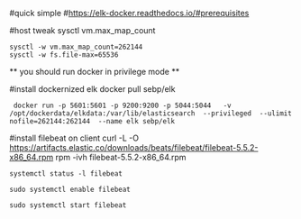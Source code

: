 #quick simple 
#https://elk-docker.readthedocs.io/#prerequisites

#host tweak 
sysctl vm.max_map_count
```
sysctl -w vm.max_map_count=262144
sysctl -w fs.file-max=65536
```
** you should run docker in privilege mode **

#install dockernized elk
docker pull sebp/elk


```
 docker run -p 5601:5601 -p 9200:9200 -p 5044:5044   -v /opt/dockerdata/elkdata:/var/lib/elasticsearch  --privileged  --ulimit nofile=262144:262144  --name elk sebp/elk
 ```


#install filebeat on client
curl -L -O https://artifacts.elastic.co/downloads/beats/filebeat/filebeat-5.5.2-x86_64.rpm
rpm -ivh filebeat-5.5.2-x86_64.rpm
```
systemctl status -l filebeat

sudo systemctl enable filebeat

sudo systemctl start filebeat
```
